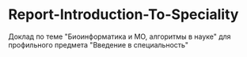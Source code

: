 # Report-Introduction-To-Speciality
Доклад по теме "Биоинформатика и МО, алгоритмы в науке" для профильного предмета "Введение в специальность"
